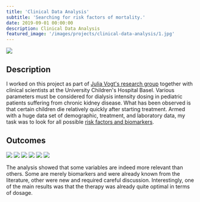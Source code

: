 ```yaml
---
title: 'Clinical Data Analysis'
subtitle: 'Searching for risk factors of mortality.'
date: 2019-09-01 00:00:00
description: Clinical Data Analysis
featured_image: '/images/projects/clinical-data-analysis/1.jpg'
---
```


![](/images/projects/clinical-data-analysis/1.jpg)

## Description

I worked on this project as part of [Julia Vogt's research group](https://mds.inf.ethz.ch/team/detail/julia-vogt/) together with clinical scientists at the University Children's Hospital Basel.
Various parameters must be considered for dialysis intensity dosing in pediatric patients suffering from chronic kidney disease. What has been observed is that certain children die relatively quickly after starting treatment. Armed with a huge data set of demographic, treatment, and laboratory data, my task was to look for all possible [risk factors and biomarkers](https://academic.oup.com/ndt/article/36/3/519/5854486).

## Outcomes

<div class="gallery" data-columns="3">
	<img src="/images/projects/clinical-data-analysis/feature_importance.png">
	<img src="/images/projects/clinical-data-analysis/pdp_hist_joint.png">
	<img src="/images/projects/clinical-data-analysis/dr_final_analysis_app.png">
	<img src="/images/projects/clinical-data-analysis/pdp_joint.png">
	<img src="/images/projects/clinical-data-analysis/correlations_app.png">
	<img src="/images/projects/clinical-data-analysis/ROC_curve_app.png">
</div>

The analysis showed that some variables are indeed more relevant than others. Some are merely biomarkers and were already known from the literature, other were new and required careful discussion. Interestingly, one of the main results was that the therapy was already quite optimal in terms of dosage.
